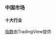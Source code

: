 ### 中国市场

#### 十大行业

<div class="tradingview-widget-container">
  <div class="tradingview-widget-container__widget"></div>
  <div class="tradingview-widget-copyright"><a href="https://cn.tradingview.com/markets/indices/" rel="noopener" target="_blank"><span class="blue-text">指数</span></a>由TradingView提供</div>
  <script type="text/javascript" src="https://bye04t46if.execute-api.ap-southeast-1.amazonaws.com/default/Web?url=https://s3.tradingview.com/external-embedding/embed-widget-market-overview.js" async>
{
  "colorTheme": "light",
  "dateRange": "ALL",
  "showChart": true,
  "locale": "zh_CN",
  "largeChartUrl": "",
  "isTransparent": false,
  "showSymbolLogo": true,
  "showFloatingTooltip": false,
  "width": "400",
  "height": "800",
  "plotLineColorGrowing": "rgba(41, 98, 255, 1)",
  "plotLineColorFalling": "rgba(41, 98, 255, 1)",
  "gridLineColor": "rgba(240, 243, 250, 0)",
  "scaleFontColor": "rgba(120, 123, 134, 1)",
  "belowLineFillColorGrowing": "rgba(41, 98, 255, 0.12)",
  "belowLineFillColorFalling": "rgba(41, 98, 255, 0.12)",
  "belowLineFillColorGrowingBottom": "rgba(41, 98, 255, 0)",
  "belowLineFillColorFallingBottom": "rgba(41, 98, 255, 0)",
  "symbolActiveColor": "rgba(41, 98, 255, 0.12)",
  "tabs": [
    {
      "title": "指数",
      "symbols": [
        {
          "s": "SSE:000932"
        },
        {
          "s": "SSE:000933"
        },
        {
          "s": "SSE:000931"
        },
        {
          "s": "SSE:000934"
        },
        {
          "s": "SSE:000935"
        },
        {
          "s": "SSE:000936"
        },
        {
          "s": "SSE:000937"
        },
        {
          "s": "SSE:000930"
        },
        {
          "s": "SSE:000929"
        },
        {
          "s": "SSE:000928"
        }
      ],
      "originalTitle": "Indices"
    }
  ]
}
  </script>
</div>